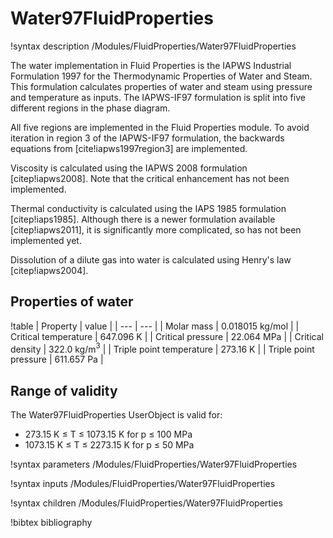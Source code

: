 # Water97FluidProperties

!syntax description /Modules/FluidProperties/Water97FluidProperties

The water implementation in Fluid Properties is the IAPWS Industrial Formulation 1997 for the
Thermodynamic Properties of Water and Steam. This formulation calculates properties of water and
steam using pressure and temperature as inputs. The IAPWS-IF97 formulation is split into five
different regions in the phase diagram.

All five regions are implemented in the Fluid Properties module. To avoid iteration in region 3 of
the IAPWS-IF97 formulation, the backwards equations from [cite!iapws1997region3] are implemented.

Viscosity is calculated using the IAPWS 2008 formulation [citep!iapws2008]. Note that the critical
enhancement has not been implemented.

Thermal conductivity is calculated using the IAPS 1985 formulation [citep!iaps1985]. Although there
is a newer formulation available [citep!iapws2011], it is significantly more complicated, so has not
been implemented yet.

Dissolution of a dilute gas into water is calculated using Henry's law [citep!iapws2004].

## Properties of water

!table
| Property             | value |
| --- | --- |
| Molar mass           | 0.018015 kg/mol |
| Critical temperature | 647.096 K       |
| Critical pressure    | 22.064 MPa        |
| Critical density     | 322.0 kg/m$^3$ |
| Triple point temperature | 273.16 K |
| Triple point pressure | 611.657 Pa |

## Range of validity

The Water97FluidProperties UserObject is valid for:

- 273.15 K $\le$ T $\le$ 1073.15 K for p $\le$ 100 MPa
- 1073.15 K $\le$ T $\le$ 2273.15 K for p $\le$ 50 MPa

!syntax parameters /Modules/FluidProperties/Water97FluidProperties

!syntax inputs /Modules/FluidProperties/Water97FluidProperties

!syntax children /Modules/FluidProperties/Water97FluidProperties

!bibtex bibliography
